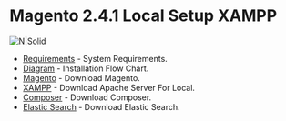# Magento 2.4.1 Local Setup XAMPP
[![N|Solid](https://raw.githubusercontent.com/omman/magento/2183eafe35417197adf8ea0f94ece7bceab83be2/xampp-magento.svg)](https://github.com/omman/magento/)

* [Requirements](https://devdocs.magento.com/guides/v2.4/install-gde/system-requirements.html) - System Requirements.
* [Diagram](https://devdocs.magento.com/guides/v2.4/install-gde/install-flow-diagram.html) - Installation Flow Chart.
* [Magento](https://magento.com/tech-resources/download) - Download Magento.
* [XAMPP](https://www.apachefriends.org/download.html) - Download Apache Server For Local.
* [Composer](https://getcomposer.org/) - Download Composer.
* [Elastic Search](https://devdocs.magento.com/guides/v2.4/install-gde/prereq/elasticsearch.html) - Download Elastic Search.
